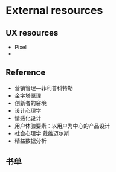 # External resources

## UX resources

* Pixel
* 
## Reference

* 营销管理—菲利普科特勒
* 金字塔原理
* 创新者的窘境
* 设计心理学
* 情感化设计
* 用户体验要素：以用户为中心的产品设计
* 社会心理学 戴维迈尔斯
* 精益数据分析

## 书单



